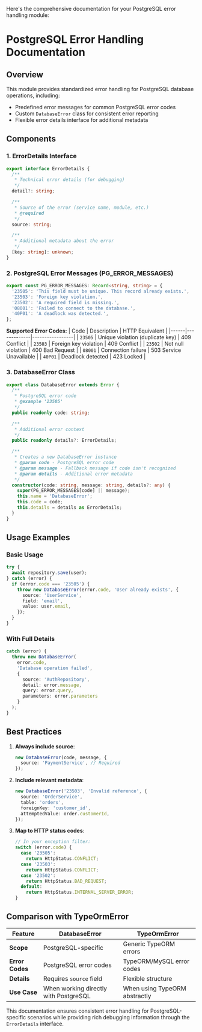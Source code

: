 Here's the comprehensive documentation for your PostgreSQL error handling module:

# **PostgreSQL Error Handling Documentation**

## **Overview**

This module provides standardized error handling for PostgreSQL database operations, including:

- Predefined error messages for common PostgreSQL error codes
- Custom `DatabaseError` class for consistent error reporting
- Flexible error details interface for additional metadata

## **Components**

### **1. ErrorDetails Interface**

```typescript
export interface ErrorDetails {
  /**
   * Technical error details (for debugging)
   */
  detail?: string;

  /**
   * Source of the error (service name, module, etc.)
   * @required
   */
  source: string;

  /**
   * Additional metadata about the error
   */
  [key: string]: unknown;
}
```

### **2. PostgreSQL Error Messages (PG_ERROR_MESSAGES)**

```typescript
export const PG_ERROR_MESSAGES: Record<string, string> = {
  '23505': 'This field must be unique. This record already exists.',
  '23503': 'Foreign key violation.',
  '23502': 'A required field is missing.',
  '08001': 'Failed to connect to the database.',
  '40P01': 'A deadlock was detected.',
};
```

**Supported Error Codes:**
| Code | Description | HTTP Equivalent |
|------|-------------|-----------------|
| `23505` | Unique violation (duplicate key) | 409 Conflict |
| `23503` | Foreign key violation | 409 Conflict |
| `23502` | Not null violation | 400 Bad Request |
| `08001` | Connection failure | 503 Service Unavailable |
| `40P01` | Deadlock detected | 423 Locked |

### **3. DatabaseError Class**

```typescript
export class DatabaseError extends Error {
  /**
   * PostgreSQL error code
   * @example '23505'
   */
  public readonly code: string;

  /**
   * Additional error context
   */
  public readonly details?: ErrorDetails;

  /**
   * Creates a new DatabaseError instance
   * @param code - PostgreSQL error code
   * @param message - Fallback message if code isn't recognized
   * @param details - Additional error metadata
   */
  constructor(code: string, message: string, details?: any) {
    super(PG_ERROR_MESSAGES[code] || message);
    this.name = 'DatabaseError';
    this.code = code;
    this.details = details as ErrorDetails;
  }
}
```

## **Usage Examples**

### **Basic Usage**

```typescript
try {
  await repository.save(user);
} catch (error) {
  if (error.code === '23505') {
    throw new DatabaseError(error.code, 'User already exists', {
      source: 'UserService',
      field: 'email',
      value: user.email,
    });
  }
}
```

### **With Full Details**

```typescript
catch (error) {
  throw new DatabaseError(
    error.code,
    'Database operation failed',
    {
      source: 'AuthRepository',
      detail: error.message,
      query: error.query,
      parameters: error.parameters
    }
  );
}
```

## **Best Practices**

1. **Always include source**:

   ```typescript
   new DatabaseError(code, message, {
     source: 'PaymentService', // Required
   });
   ```

2. **Include relevant metadata**:

   ```typescript
   new DatabaseError('23503', 'Invalid reference', {
     source: 'OrderService',
     table: 'orders',
     foreignKey: 'customer_id',
     attemptedValue: order.customerId,
   });
   ```

3. **Map to HTTP status codes**:
   ```typescript
   // In your exception filter:
   switch (error.code) {
     case '23505':
       return HttpStatus.CONFLICT;
     case '23503':
       return HttpStatus.CONFLICT;
     case '23502':
       return HttpStatus.BAD_REQUEST;
     default:
       return HttpStatus.INTERNAL_SERVER_ERROR;
   }
   ```

## **Comparison with TypeOrmError**

| Feature         | DatabaseError                         | TypeOrmError                  |
| --------------- | ------------------------------------- | ----------------------------- |
| **Scope**       | PostgreSQL-specific                   | Generic TypeORM errors        |
| **Error Codes** | PostgreSQL error codes                | TypeORM/MySQL error codes     |
| **Details**     | Requires `source` field               | Flexible structure            |
| **Use Case**    | When working directly with PostgreSQL | When using TypeORM abstractly |

This documentation ensures consistent error handling for PostgreSQL-specific scenarios while providing rich debugging information through the `ErrorDetails` interface.
